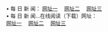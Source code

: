 &#8226; 每 日 新 闻：
<a href="http://app365.ga:81/day/" target="_blank">网址一</a>
　<a href="http://tv555.cf/day/" target="_blank">网址二</a>
　<a href="http://qq404.cf/day/" target="_blank">网址三</a><br />
&#8226; 每 日 新 闻...在线阅读（下载）网址：<br />
  <a href="http://app365.ga:81/day/" target="_blank">网址一</a>
　<a href="http://tv555.cf/day/" target="_blank">网址二</a>
　<a href="http://qq404.cf/day/" target="_blank">网址三</a><br />
